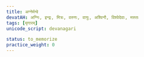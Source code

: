 ```yaml
---
title: अग्नेर्मन्वे
devatAH: अग्निः, इन्द्रः, मित्रः, वरुणः, वायुः, अश्विनौ, विश्वेदेवाः, मरुतः
tags: [मृगारम्]
unicode_script: devanagari

status: to_memorize
practice_weight: 0
---
```


<div class="js_include" url="/vedAH/taittirIyam/saMhitA/4/7/15_agner_manve_mRgAram/"  newLevelForH1="2" includeTitle="true"> </div>  


